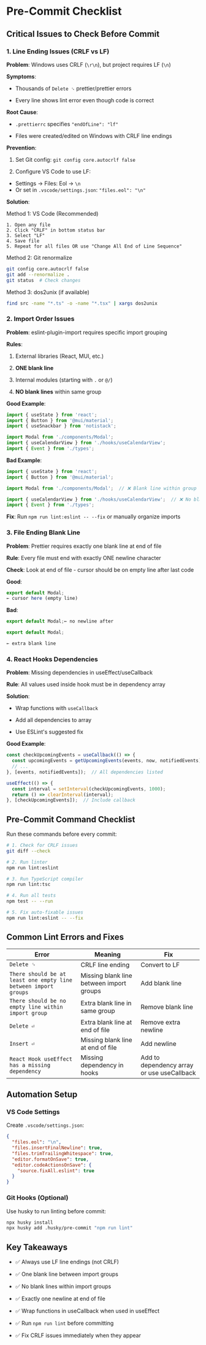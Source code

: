# Pre-Commit Checklist
<!-- 커밋 전 체크리스트 -->

## Critical Issues to Check Before Commit
<!-- 커밋 전 반드시 확인해야 할 치명적 이슈 -->

### 1. Line Ending Issues (CRLF vs LF)
<!-- 줄바꿈 문자 이슈 (CRLF vs LF) -->

**Problem**: Windows uses CRLF (`\r\n`), but project requires LF (`\n`)
<!-- 문제: Windows는 CRLF를 사용하지만 프로젝트는 LF를 요구함 -->

**Symptoms**:
<!-- 증상: -->
- Thousands of `Delete ␍` prettier/prettier errors
<!-- 수천 개의 `Delete ␍` prettier/prettier 오류 -->
- Every line shows lint error even though code is correct
<!-- 코드가 올바른데도 모든 줄에 lint 오류 표시 -->

**Root Cause**:
<!-- 근본 원인: -->
- `.prettierrc` specifies `"endOfLine": "lf"`
<!-- `.prettierrc`가 `"endOfLine": "lf"`로 지정됨 -->
- Files were created/edited on Windows with CRLF line endings
<!-- Windows에서 CRLF 줄바꿈으로 파일이 생성/편집됨 -->

**Prevention**:
<!-- 예방: -->
1. Set Git config: `git config core.autocrlf false`
<!-- Git 설정: `git config core.autocrlf false` -->
2. Configure VS Code to use LF:
<!-- VS Code를 LF 사용하도록 설정: -->
   - Settings → Files: Eol → `\n`
   - Or set in `.vscode/settings.json`: `"files.eol": "\n"`
   <!-- 또는 `.vscode/settings.json`에 설정: `"files.eol": "\n"` -->

**Solution**:
<!-- 해결 방법: -->

Method 1: VS Code (Recommended)
<!-- 방법 1: VS Code (권장) -->
```
1. Open any file
2. Click "CRLF" in bottom status bar
3. Select "LF"
4. Save file
5. Repeat for all files OR use "Change All End of Line Sequence"
```

Method 2: Git renormalize
<!-- 방법 2: Git 재정규화 -->
```bash
git config core.autocrlf false
git add --renormalize .
git status  # Check changes
```

Method 3: dos2unix (if available)
<!-- 방법 3: dos2unix (사용 가능한 경우) -->
```bash
find src -name "*.ts" -o -name "*.tsx" | xargs dos2unix
```

### 2. Import Order Issues
<!-- Import 순서 이슈 -->

**Problem**: eslint-plugin-import requires specific import grouping
<!-- 문제: eslint-plugin-import가 특정 import 그룹화를 요구함 -->

**Rules**:
<!-- 규칙: -->
1. External libraries (React, MUI, etc.)
<!-- 외부 라이브러리 (React, MUI 등) -->
2. **ONE blank line**
<!-- 빈 줄 하나 -->
3. Internal modules (starting with `.` or `@/`)
<!-- 내부 모듈 (`.` 또는 `@/`로 시작) -->
4. **NO blank lines** within same group
<!-- 같은 그룹 내에서는 빈 줄 없음 -->

**Good Example**:
<!-- 좋은 예: -->
```typescript
import { useState } from 'react';
import { Button } from '@mui/material';
import { useSnackbar } from 'notistack';

import Modal from './components/Modal';
import { useCalendarView } from './hooks/useCalendarView';
import { Event } from './types';
```

**Bad Example**:
<!-- 나쁜 예: -->
```typescript
import { useState } from 'react';
import { Button } from '@mui/material';

import Modal from './components/Modal';  // ❌ Blank line within group

import { useCalendarView } from './hooks/useCalendarView';  // ❌ No blank line between groups
import { Event } from './types';
```

**Fix**: Run `npm run lint:eslint -- --fix` or manually organize imports
<!-- 수정: `npm run lint:eslint -- --fix` 실행 또는 수동으로 import 정리 -->

### 3. File Ending Blank Line
<!-- 파일 마지막 빈 줄 -->

**Problem**: Prettier requires exactly one blank line at end of file
<!-- 문제: Prettier가 파일 끝에 정확히 한 줄의 빈 줄을 요구함 -->

**Rule**: Every file must end with exactly ONE newline character
<!-- 규칙: 모든 파일은 정확히 한 개의 개행 문자로 끝나야 함 -->

**Check**: Look at end of file - cursor should be on empty line after last code
<!-- 확인: 파일 끝 확인 - 커서가 마지막 코드 다음 빈 줄에 있어야 함 -->

**Good**:
<!-- 좋은 예: -->
```typescript
export default Modal;
← cursor here (empty line)
```

**Bad**:
<!-- 나쁜 예: -->
```typescript
export default Modal;← no newline after

export default Modal;

← extra blank line
```

### 4. React Hooks Dependencies
<!-- React Hooks 의존성 -->

**Problem**: Missing dependencies in useEffect/useCallback
<!-- 문제: useEffect/useCallback에 의존성 누락 -->

**Rule**: All values used inside hook must be in dependency array
<!-- 규칙: 훅 내부에서 사용되는 모든 값은 의존성 배열에 있어야 함 -->

**Solution**:
<!-- 해결: -->
- Wrap functions with `useCallback`
<!-- 함수를 `useCallback`으로 감싸기 -->
- Add all dependencies to array
<!-- 모든 의존성을 배열에 추가 -->
- Use ESLint's suggested fix
<!-- ESLint의 제안 수정 사용 -->

**Good Example**:
<!-- 좋은 예: -->
```typescript
const checkUpcomingEvents = useCallback(() => {
  const upcomingEvents = getUpcomingEvents(events, now, notifiedEvents);
  // ...
}, [events, notifiedEvents]);  // All dependencies listed

useEffect(() => {
  const interval = setInterval(checkUpcomingEvents, 1000);
  return () => clearInterval(interval);
}, [checkUpcomingEvents]);  // Include callback
```

## Pre-Commit Command Checklist
<!-- 커밋 전 명령어 체크리스트 -->

Run these commands before every commit:
<!-- 매 커밋 전에 다음 명령어 실행: -->

```bash
# 1. Check for CRLF issues
git diff --check

# 2. Run linter
npm run lint:eslint

# 3. Run TypeScript compiler
npm run lint:tsc

# 4. Run all tests
npm test -- --run

# 5. Fix auto-fixable issues
npm run lint:eslint -- --fix
```

## Common Lint Errors and Fixes
<!-- 일반적인 Lint 오류 및 수정 -->

| Error | Meaning | Fix |
|-------|---------|-----|
| `Delete ␍` | CRLF line ending | Convert to LF |
| `There should be at least one empty line between import groups` | Missing blank line between import groups | Add blank line |
| `There should be no empty line within import group` | Extra blank line in same group | Remove blank line |
| `Delete ⏎` | Extra blank line at end of file | Remove extra newline |
| `Insert ⏎` | Missing blank line at end of file | Add newline |
| `React Hook useEffect has a missing dependency` | Missing dependency in hooks | Add to dependency array or use useCallback |

## Automation Setup
<!-- 자동화 설정 -->

### VS Code Settings
<!-- VS Code 설정 -->

Create `.vscode/settings.json`:
<!-- `.vscode/settings.json` 생성: -->
```json
{
  "files.eol": "\n",
  "files.insertFinalNewline": true,
  "files.trimTrailingWhitespace": true,
  "editor.formatOnSave": true,
  "editor.codeActionsOnSave": {
    "source.fixAll.eslint": true
  }
}
```

### Git Hooks (Optional)
<!-- Git Hooks (선택사항) -->

Use husky to run linting before commit:
<!-- husky를 사용하여 커밋 전 린팅 실행: -->
```bash
npx husky install
npx husky add .husky/pre-commit "npm run lint"
```

## Key Takeaways
<!-- 핵심 요약 -->

- ✅ Always use LF line endings (not CRLF)
<!-- LF 줄바꿈 사용 (CRLF 아님) -->
- ✅ One blank line between import groups
<!-- import 그룹 간 빈 줄 하나 -->
- ✅ No blank lines within import groups
<!-- import 그룹 내에는 빈 줄 없음 -->
- ✅ Exactly one newline at end of file
<!-- 파일 끝에 정확히 한 줄의 개행 -->
- ✅ Wrap functions in useCallback when used in useEffect
<!-- useEffect에서 사용되는 함수는 useCallback으로 감싸기 -->
- ✅ Run `npm run lint` before committing
<!-- 커밋 전에 `npm run lint` 실행 -->
- ✅ Fix CRLF issues immediately when they appear
<!-- CRLF 문제가 나타나면 즉시 수정 -->

